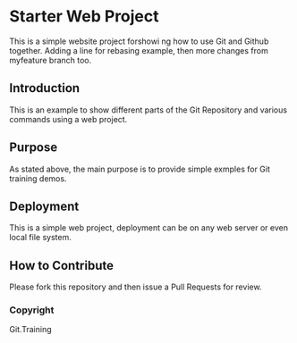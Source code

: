 # Starter Web Project

This is a simple website project forshowi ng how to use Git and Github together. Adding a line for rebasing example, then more changes from myfeature branch too.

## Introduction

This is an example to show different parts of the Git Repository and various commands using a web project.

## Purpose

As stated above, the main purpose is to provide simple exmples for Git training demos.

## Deployment

This is a simple web project, deployment can be on any web server or even local file system.

## How to Contribute

Please fork this repository and then issue a Pull Requests for review.

### Copyright

Git.Training